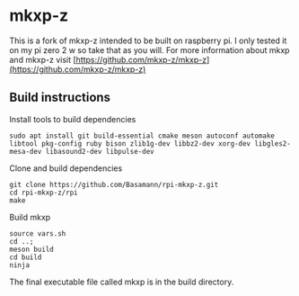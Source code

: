 # mkxp-z

This is a fork of mkxp-z intended to be built on raspberry pi. I only tested it on my pi zero 2 w so take that as you will. For more information about mkxp and mkxp-z visit [https://github.com/mkxp-z/mkxp-z](https://github.com/mkxp-z/mkxp-z)

## Build instructions

Install tools to build dependencies
```
sudo apt install git build-essential cmake meson autoconf automake libtool pkg-config ruby bison zlib1g-dev libbz2-dev xorg-dev libgles2-mesa-dev libasound2-dev libpulse-dev
```

Clone and build dependencies
```
git clone https://github.com/Basamann/rpi-mkxp-z.git
cd rpi-mkxp-z/rpi
make
```

Build mkxp
```
source vars.sh
cd ..;
meson build
cd build
ninja
```

The final executable file called mkxp is in the build directory.
